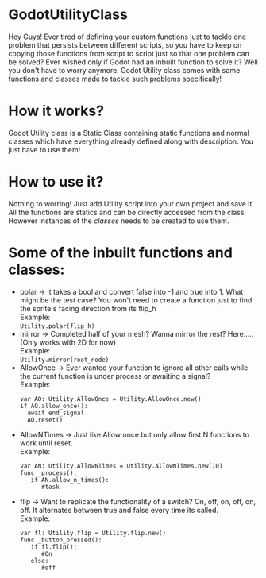 # GodotUtilityClass
Hey Guys! Ever tired of defining your custom functions just to tackle one problem that persists between different scripts, so you have to keep on copying those functions from script to script just so that one problem can be solved? Ever wished only if Godot had an inbuilt function to solve it? Well you don't have to worry anymore. Godot Utility class comes with some functions and classes made to tackle such problems specifically!   

# How it works?
Godot Utility class is a Static Class containing static functions and normal classes which have everything already defined along with description. You just have to use them!

# How to use it?
Nothing to worring! Just add Utility script into your own project and save it. All the functions are statics and can be directly accessed from the class. However instances of the *classes* needs to be created to use them.

# Some of the inbuilt functions and classes:
* polar -> it takes a bool and convert false into -1 and true into 1. What might be the test case? You won't need to create a function just to find the sprite's facing direction from its flip_h  
  Example:  
  `Utility.polar(flip_h)`
* mirror -> Completed half of your mesh? Wanna mirror the rest? Here..... (Only works with 2D for now)  
  Example:  
  `Utility.mirror(root_node)`
* AllowOnce -> Ever wanted your function to ignore all other calls while the current function is under process or awaiting a signal?  
  Example:
  ```
  var AO: Utility.AllowOnce = Utility.AllowOnce.new()
  if AO.allow_once():
    await end_signal
    AO.reset()
  ```
* AllowNTimes -> Just like Allow once but only allow first N functions to work until reset.  
  Example:
  ```
  var AN: Utility.AllowNTimes = Utility.AllowNTimes.new(10)    
  func _process():
     if AN.allow_n_times():  
        #task
  ``` 
* flip -> Want to replicate the functionality of a switch? On, off, on, off, on, off. It alternates between true and false every time its called.  
  Example:
  ```
  var fl: Utility.flip = Utility.flip.new() 
  func _button_pressed():  
     if fl.flip():
        #On  
     else:
        #off
  ```
